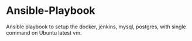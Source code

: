 # Ansible-Playbook
Ansible playbook to setup the docker, jenkins, mysql, postgres, with single command on Ubuntu latest vm.
